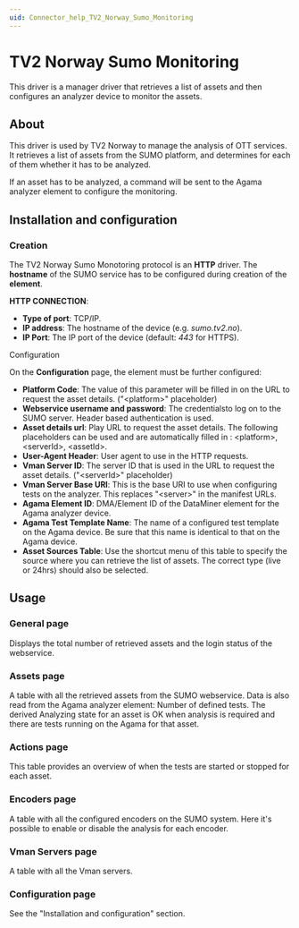 ```yaml
---
uid: Connector_help_TV2_Norway_Sumo_Monitoring
---
```


# TV2 Norway Sumo Monitoring

This driver is a manager driver that retrieves a list of assets and then configures an analyzer device to monitor the assets.

## About

This driver is used by TV2 Norway to manage the analysis of OTT services. It retrieves a list of assets from the SUMO platform, and determines for each of them whether it has to be analyzed.

If an asset has to be analyzed, a command will be sent to the Agama analyzer element to configure the monitoring.

## Installation and configuration

### Creation

The TV2 Norway Sumo Monotoring protocol is an **HTTP** driver. The **hostname** of the SUMO service has to be configured during creation of the **element**.

**HTTP CONNECTION**:

- **Type of port**: TCP/IP.
- **IP address**: The hostname of the device (e.g. *sumo.tv2.no*).
- **IP Port**: The IP port of the device (default: *443* for HTTPS).

Configuration

On the **Configuration** page, the element must be further configured:

- **Platform Code**: The value of this parameter will be filled in on the URL to request the asset details. ("\<platform\>" placeholder)
- **Webservice username and password**: The credentialsto log on to the SUMO server. Header based authentication is used.
- **Asset details url**: Play URL to request the asset details. The following placeholders can be used and are automatically filled in : \<platform\>, \<serverId\>, \<assetId\>.
- **User-Agent Header**: User agent to use in the HTTP requests.
- **Vman Server ID**: The server ID that is used in the URL to request the asset details. ("\<serverId\>" placeholder)
- **Vman Server Base URI**: This is the base URI to use when configuring tests on the analyzer. This replaces "\<server\>" in the manifest URLs.
- **Agama Element ID**: DMA/Element ID of the DataMiner element for the Agama analyzer device.
- **Agama Test Template Name**: The name of a configured test template on the Agama device. Be sure that this name is identical to that on the Agama device.
- **Asset Sources Table**: Use the shortcut menu of this table to specify the source where you can retrieve the list of assets. The correct type (live or 24hrs) should also be selected.

## Usage

### General page

Displays the total number of retrieved assets and the login status of the webservice.

### Assets page

A table with all the retrieved assets from the SUMO webservice. Data is also read from the Agama analyzer element: Number of defined tests. The derived Analyzing state for an asset is OK when analysis is required and there are tests running on the Agama for that asset.

### Actions page

This table provides an overview of when the tests are started or stopped for each asset.

### Encoders page

A table with all the configured encoders on the SUMO system. Here it's possible to enable or disable the analysis for each encoder.

### Vman Servers page

A table with all the Vman servers.

### Configuration page

See the "Installation and configuration" section.
